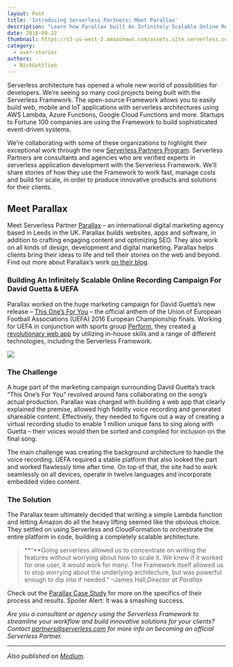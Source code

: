 ```yaml
---
layout: Post
title: 'Introducing Serverless Partners: Meet Parallax'
description: "Learn how Parallax built An Infinitely Scalable Online Recording Campaign For David Guetta & UEFA"
date: 2016-09-22
thumbnail: https://s3-us-west-2.amazonaws.com/assets.site.serverless.com/blog/parallax.png
category:
  - user-stories
authors:
  - NickGottlieb
---
```


Serverless architecture has opened a whole new world of possibilities for developers. We’re seeing so many cool projects being built with the Serverless Framework. The open-source Framework allows you to easily build web, mobile and IoT applications with serverless architectures using AWS Lambda, Azure Functions, Google Cloud Functions and more. Startups to Fortune 100 companies are using the Framework to build sophisticated event-driven systems.

We’re collaborating with some of these organizations to highlight their exceptional work through the new [Serverless Partners Program](https://serverless.com/partners/?utm_source=Blog&utm_medium=Post&utm_campaign=Parallax%20Partners). Serverless Partners are consultants and agencies who are verified experts in serverless application development with the Serverless Framework. We’ll share stories of how they use the Framework to work fast, manage costs and build for scale, in order to produce innovative products and solutions for their clients. 

## **Meet Parallax**

Meet Serverless Partner [Parallax](https://parall.ax/) – an international digital marketing agency based in Leeds in the UK. Parallax builds websites, apps and software, in addition to crafting engaging content and optimizing SEO. They also work on all kinds of design, development and digital marketing. Parallax helps clients bring their ideas to life and tell their stories on the web and beyond. Find out more about Parallax’s work [on their blog](https://parall.ax/blog).

### Building An Infinitely Scalable Online Recording Campaign For David Guetta & UEFA

Parallax worked on the huge marketing campaign for David Guetta’s new release – [This One’s For You](https://thisonesforyou.com/) – the official anthem of the Union of European Football Associations (UEFA) 2016 European Championship finals. Working for UEFA in conjunction with sports group [Perform](http://www.performgroup.com/), they created [a revolutionary web app](https://thisonesforyou.com/) by utilizing in-house skills and a range of different technologies, including the Serverless Framework.

![](https://s3-us-west-2.amazonaws.com/assets.site.serverless.com/blog/legacy/2016/09/Social-4.jpg)

### The Challenge

A huge part of the marketing campaign surrounding David Guetta’s track “This One’s For You” revolved around fans collaborating on the song’s actual production. Parallax was charged with building a web app that clearly explained the premise, allowed high fidelity voice recording and generated shareable content. Effectively, they needed to figure out a way of creating a virtual recording studio to enable 1 million unique fans to sing along with Guetta – their voices would then be sorted and compiled for inclusion on the final song.

The main challenge was creating the background architecture to handle the voice recording. UEFA required a stable platform that also looked the part and worked flawlessly time after time. On top of that, the site had to work seamlessly on all devices, operate in twelve languages and incorporate embedded video content.

### The Solution

The Parallax team ultimately decided that writing a simple Lambda function and letting Amazon do all the heavy lifting seemed like the obvious choice. They settled on using Serverless and CloudFormation to orchestrate the entire platform in code, building a completely scalable architecture.

> **“**Going serverless allowed us to concentrate on writing the features without worrying about how to scale it. We knew if it worked for one user, it would work for many. The Framework itself allowed us to stop worrying about the underlying architecture, but was powerful enough to dip into if needed.” –James Hall,_Director at Parallax_

Check out the [Parallax Case Study](https://serverless.com/learn/scaling-to-millions-of-requests/?utm_source=Blog&utm_medium=Post&utm_campaign=Parallax%20Case%20Study) for more on the specifics of their process and results. Spoiler Alert: It was a smashing success.

_Are you a consultant or agency using the Serverless Framework to streamline your workflow and build innovative solutions for your clients? Contact partners@serverless.com for more info on becoming an official Serverless Partner._

* * *

_Also published on [Medium](https://medium.com/@serverlessinc/introducing-serverless-partners-meet-parallax-fced8265d77d)._
